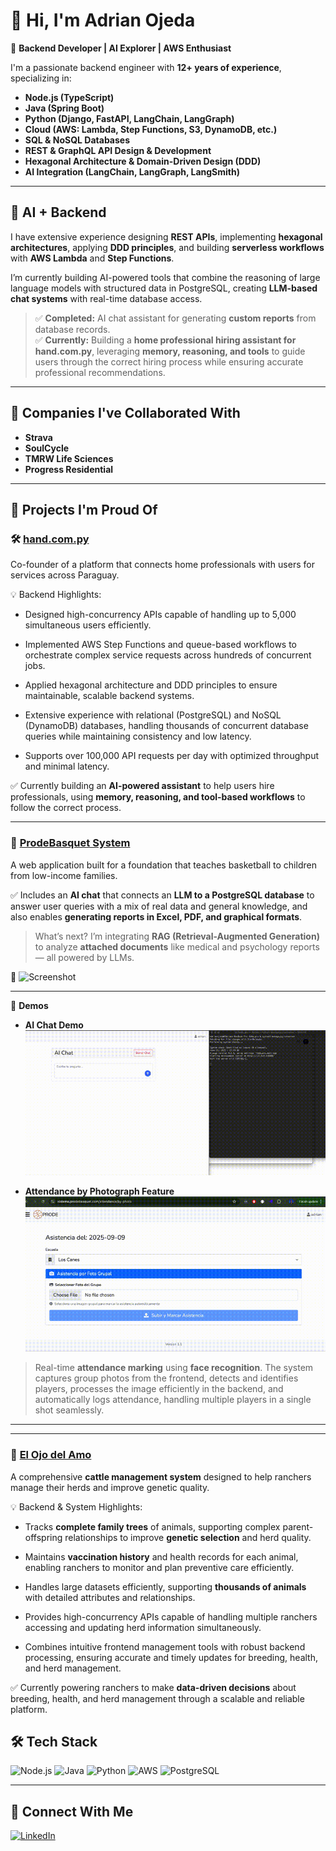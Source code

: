 # 👋 Hi, I'm Adrian Ojeda

🚀 **Backend Developer | AI Explorer | AWS Enthusiast**

I'm a passionate backend engineer with **12+ years of experience**, specializing in:

- **Node.js (TypeScript)**
- **Java (Spring Boot)**
- **Python (Django, FastAPI, LangChain, LangGraph)**  
- **Cloud (AWS: Lambda, Step Functions, S3, DynamoDB, etc.)**  
- **SQL & NoSQL Databases**  
- **REST & GraphQL API Design & Development**
- **Hexagonal Architecture & Domain-Driven Design (DDD)**  
- **AI Integration (LangChain, LangGraph, LangSmith)**  

---

## 🧠 AI + Backend

I have extensive experience designing **REST APIs**, implementing **hexagonal architectures**, applying **DDD principles**, and building **serverless workflows** with **AWS Lambda** and **Step Functions**.

I’m currently building AI-powered tools that combine the reasoning of large language models with structured data in PostgreSQL, creating **LLM-based chat systems** with real-time database access.

> ✅ **Completed:** AI chat assistant for generating **custom reports** from database records.  
> ✅ **Currently:** Building a **home professional hiring assistant for hand.com.py**, leveraging **memory, reasoning, and tools** to guide users through the correct hiring process while ensuring accurate professional recommendations.  

---

## 🏢 Companies I've Collaborated With

- **Strava**
- **SoulCycle**
- **TMRW Life Sciences**
- **Progress Residential**

---

## 🌟 Projects I'm Proud Of

### 🛠️ [hand.com.py](https://hand.com.py)
Co-founder of a platform that connects home professionals with users for services across Paraguay.

💡 Backend Highlights:

- Designed high-concurrency APIs capable of handling up to 5,000 simultaneous users efficiently.

- Implemented AWS Step Functions and queue-based workflows to orchestrate complex service requests across hundreds of concurrent jobs.

- Applied hexagonal architecture and DDD principles to ensure maintainable, scalable backend systems.

- Extensive experience with relational (PostgreSQL) and NoSQL (DynamoDB) databases, handling thousands of concurrent database queries while maintaining consistency and low latency.

- Supports over 100,000 API requests per day with optimized throughput and minimal latency.


✅ Currently building an **AI-powered assistant** to help users hire professionals, using **memory, reasoning, and tool-based workflows** to follow the correct process.

---

### 🏀 [ProdeBasquet System](https://sistema.prodebasquet.com/)
A web application built for a foundation that teaches basketball to children from low-income families.

✅ Includes an **AI chat** that connects an **LLM to a PostgreSQL database** to answer user queries with a mix of real data and general knowledge, and also enables **generating reports in Excel, PDF, and graphical formats**.
  
> What’s next? I’m integrating **RAG (Retrieval-Augmented Generation)** to analyze **attached documents** like medical and psychology reports — all powered by LLMs.

📸 ![Screenshot](https://github.com/user-attachments/assets/8ec2d39a-e333-4efd-b71e-97abe9b25920)

---

🎥 **Demos**

- **AI Chat Demo**  
![AI Chat Demo](demo_final.gif)

- **Attendance by Photograph Feature**  
![Attendance Demo](demo_attendance.gif)
> Real-time **attendance marking** using **face recognition**. The system captures group photos from the frontend, detects and identifies players, processes the image efficiently in the backend, and automatically logs attendance, handling multiple players in a single shot seamlessly.


---


---

### 🐄 [El Ojo del Amo](https://elojodelamo.com/)
A comprehensive **cattle management system** designed to help ranchers manage their herds and improve genetic quality.

💡 Backend & System Highlights:

- Tracks **complete family trees** of animals, supporting complex parent-offspring relationships to improve **genetic selection** and herd quality.

- Maintains **vaccination history** and health records for each animal, enabling ranchers to monitor and plan preventive care efficiently.

- Handles large datasets efficiently, supporting **thousands of animals** with detailed attributes and relationships.


- Provides high-concurrency APIs capable of handling multiple ranchers accessing and updating herd information simultaneously.

- Combines intuitive frontend management tools with robust backend processing, ensuring accurate and timely updates for breeding, health, and herd management.

✅ Currently powering ranchers to make **data-driven decisions** about breeding, health, and herd management through a scalable and reliable platform.



## 🛠️ Tech Stack

![Node.js](https://img.shields.io/badge/Node.js-339933?style=for-the-badge&logo=nodedotjs&logoColor=white)
![Java](https://img.shields.io/badge/Java-ED8B00?style=for-the-badge&logo=java&logoColor=white)
![Python](https://img.shields.io/badge/Python-3776AB?style=for-the-badge&logo=python&logoColor=white)
![AWS](https://img.shields.io/badge/AWS-232F3E?style=for-the-badge&logo=amazonaws&logoColor=white)
![PostgreSQL](https://img.shields.io/badge/PostgreSQL-336791?style=for-the-badge&logo=postgresql&logoColor=white)

---

## 🤝 Connect With Me

[![LinkedIn](https://img.shields.io/badge/LinkedIn-blue?style=for-the-badge&logo=linkedin&logoColor=white)](https://www.linkedin.com/in/adrianojeda/)
